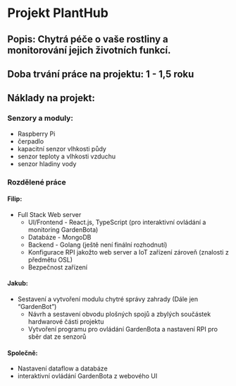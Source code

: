 # Projekt PlantHub

## Popis: Chytrá péče o vaše rostliny a monitorování jejich životních funkcí.

## Doba trvání práce na projektu: 1 - 1,5 roku

## Náklady na projekt:

### Senzory a moduly:

- Raspberry Pi
- čerpadlo
- kapacitní senzor vlhkosti půdy
- senzor teploty a vlhkosti vzduchu
- senzor hladiny vody

### Rozdělené práce

#### Filip:

- Full Stack Web server
  - UI/Frontend - React.js, TypeScript (pro interaktivní ovládání a monitoring GardenBota)
  - Databáze - MongoDB
  - Backend - Golang (ještě není finální rozhodnutí)
  - Konfigurace RPI jakožto web server a IoT zařízení zároveň (znalosti z předmětu OSL)
  - Bezpečnost zařízení

#### Jakub:

- Sestavení a vytvoření modulu chytré správy zahrady (Dále jen “GardenBot”)
  - Návrh a sestavení obvodu plošných spojů a zbylých součástek hardwarové části projektu
  - Vytvoření programu pro ovládání GardenBota a nastavení RPI pro sběr dat ze senzorů

#### Společně:

- Nastavení dataflow a databáze
- interaktivní ovládání GardenBota z webového UI
